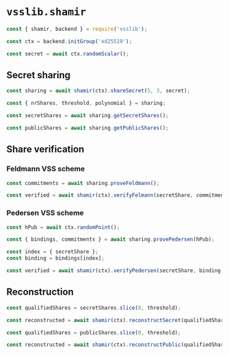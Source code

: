 # `vsslib.shamir`

```js
const { shamir, backend } = require('vsslib');

const ctx = backend.initGroup('ed25519');
```

```js
const secret = await ctx.randomScalar();
```

## Secret sharing

```js
const sharing = await shamir(ctx).shareSecret(5, 3, secret);
```

```js
const { nrShares, threshold, polynomial } = sharing;
```

```js
const secretShares = await sharing.getSecretShares();
```

```js
const publicShares = await sharing.getPublicShares();
```

## Share verification

### Feldmann VSS scheme

```js
const commitments = await sharing.proveFeldmann();
```

```js
const verified = await shamir(ctx).verifyFelmann(secretShare, commitments);
```

### Pedersen VSS scheme

```js
const hPub = await ctx.randomPoint();
```

```js
const { bindings, commitments } = await sharing.provePedersen(hPub);
```

```js
const index = { secretShare };
const binding = bindings[index];
```

```js
const verified = await shamir(ctx).verifyPedersen(secretShare, binding, hPub, commitments);
```

## Reconstruction

```js
const qualifiedShares = secretShares.slice(0, threshold);

const reconstructed = await shamir(ctx).reconstructSecret(qualifiedShares);
```

```js
const qualifiedShares = publicShares.slice(0, threshold);

const reconstructed = await shamir(ctx).reconstructPublic(qualifiedShares);
```
